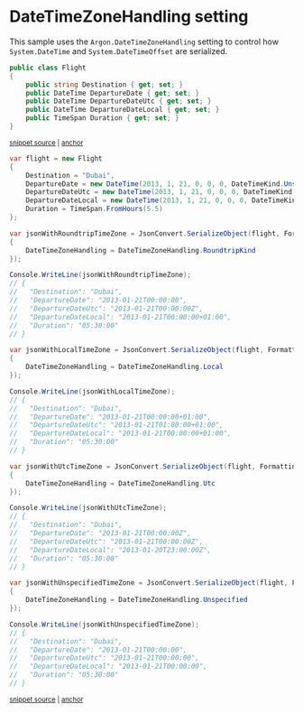 # DateTimeZoneHandling setting

This sample uses the `Argon.DateTimeZoneHandling` setting to control how `System.DateTime` and `System.DateTimeOffset` are serialized.

<!-- snippet: SerializeDateTimeZoneHandlingTypes -->
<a id='snippet-serializedatetimezonehandlingtypes'></a>
```cs
public class Flight
{
    public string Destination { get; set; }
    public DateTime DepartureDate { get; set; }
    public DateTime DepartureDateUtc { get; set; }
    public DateTime DepartureDateLocal { get; set; }
    public TimeSpan Duration { get; set; }
}
```
<sup><a href='/src/Tests/Documentation/Samples/Serializer/SerializeDateTimeZoneHandling.cs#L32-L41' title='Snippet source file'>snippet source</a> | <a href='#snippet-serializedatetimezonehandlingtypes' title='Start of snippet'>anchor</a></sup>
<!-- endSnippet -->

<!-- snippet: SerializeDateTimeZoneHandlingUsage -->
<a id='snippet-serializedatetimezonehandlingusage'></a>
```cs
var flight = new Flight
{
    Destination = "Dubai",
    DepartureDate = new DateTime(2013, 1, 21, 0, 0, 0, DateTimeKind.Unspecified),
    DepartureDateUtc = new DateTime(2013, 1, 21, 0, 0, 0, DateTimeKind.Utc),
    DepartureDateLocal = new DateTime(2013, 1, 21, 0, 0, 0, DateTimeKind.Local),
    Duration = TimeSpan.FromHours(5.5)
};

var jsonWithRoundtripTimeZone = JsonConvert.SerializeObject(flight, Formatting.Indented, new JsonSerializerSettings
{
    DateTimeZoneHandling = DateTimeZoneHandling.RoundtripKind
});

Console.WriteLine(jsonWithRoundtripTimeZone);
// {
//   "Destination": "Dubai",
//   "DepartureDate": "2013-01-21T00:00:00",
//   "DepartureDateUtc": "2013-01-21T00:00:00Z",
//   "DepartureDateLocal": "2013-01-21T00:00:00+01:00",
//   "Duration": "05:30:00"
// }

var jsonWithLocalTimeZone = JsonConvert.SerializeObject(flight, Formatting.Indented, new JsonSerializerSettings
{
    DateTimeZoneHandling = DateTimeZoneHandling.Local
});

Console.WriteLine(jsonWithLocalTimeZone);
// {
//   "Destination": "Dubai",
//   "DepartureDate": "2013-01-21T00:00:00+01:00",
//   "DepartureDateUtc": "2013-01-21T01:00:00+01:00",
//   "DepartureDateLocal": "2013-01-21T00:00:00+01:00",
//   "Duration": "05:30:00"
// }

var jsonWithUtcTimeZone = JsonConvert.SerializeObject(flight, Formatting.Indented, new JsonSerializerSettings
{
    DateTimeZoneHandling = DateTimeZoneHandling.Utc
});

Console.WriteLine(jsonWithUtcTimeZone);
// {
//   "Destination": "Dubai",
//   "DepartureDate": "2013-01-21T00:00:00Z",
//   "DepartureDateUtc": "2013-01-21T00:00:00Z",
//   "DepartureDateLocal": "2013-01-20T23:00:00Z",
//   "Duration": "05:30:00"
// }

var jsonWithUnspecifiedTimeZone = JsonConvert.SerializeObject(flight, Formatting.Indented, new JsonSerializerSettings
{
    DateTimeZoneHandling = DateTimeZoneHandling.Unspecified
});

Console.WriteLine(jsonWithUnspecifiedTimeZone);
// {
//   "Destination": "Dubai",
//   "DepartureDate": "2013-01-21T00:00:00",
//   "DepartureDateUtc": "2013-01-21T00:00:00",
//   "DepartureDateLocal": "2013-01-21T00:00:00",
//   "Duration": "05:30:00"
// }
```
<sup><a href='/src/Tests/Documentation/Samples/Serializer/SerializeDateTimeZoneHandling.cs#L46-L111' title='Snippet source file'>snippet source</a> | <a href='#snippet-serializedatetimezonehandlingusage' title='Start of snippet'>anchor</a></sup>
<!-- endSnippet -->
